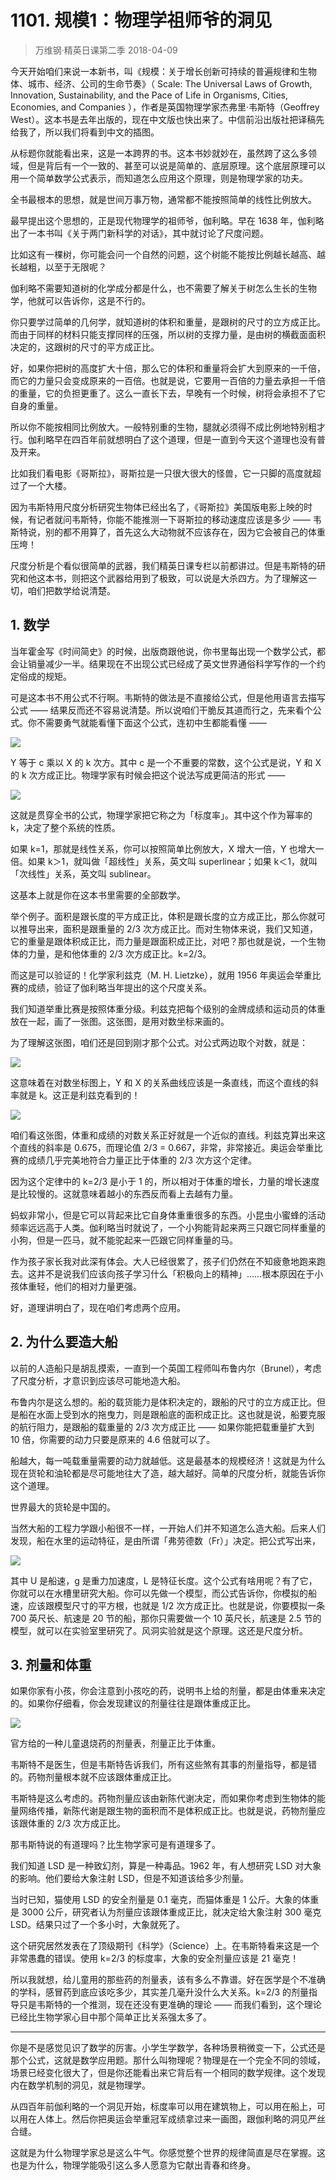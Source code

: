 # 1101. 规模1：物理学祖师爷的洞见
> 万维钢·精英日课第二季
2018-04-09

今天开始咱们来说一本新书，叫《规模：关于增长创新可持续的普遍规律和生物体、城市、经济、公司的生命节奏》（ Scale: The Universal Laws of Growth, Innovation, Sustainability, and the Pace of Life in Organisms, Cities, Economies, and Companies ），作者是英国物理学家杰弗里·韦斯特（Geoffrey West）。这本书是去年出版的，现在中文版也快出来了。中信前沿出版社把译稿先给我了，所以我们将看到中文的插图。

从标题你就能看出来，这是一本跨界的书。这本书妙就妙在，虽然跨了这么多领域，但是背后有一个一致的、甚至可以说是简单的、底层原理。这个底层原理可以用一个简单数学公式表示，而知道怎么应用这个原理，则是物理学家的功夫。

全书最根本的思想，就是世间万事万物，通常都不能按照简单的线性比例放大。

最早提出这个思想的，正是现代物理学的祖师爷，伽利略。早在 1638 年，伽利略出了一本书叫《关于两门新科学的对话》，其中就讨论了尺度问题。

比如这有一棵树，你可能会问一个自然的问题，这个树能不能按比例越长越高、越长越粗，以至于无限呢？

伽利略不需要知道树的化学成分都是什么，也不需要了解关于树怎么生长的生物学，他就可以告诉你，这是不行的。

你只要学过简单的几何学，就知道树的体积和重量，是跟树的尺寸的立方成正比。而由于同样的材料只能支撑同样的压强，所以树的支撑力量，是由树的横截面面积决定的，这跟树的尺寸的平方成正比。

好，如果你把树的高度扩大十倍，那么它的体积和重量将会扩大到原来的一千倍，而它的力量只会变成原来的一百倍。也就是说，它要用一百倍的力量去承担一千倍的重量，它的负担更重了。这么一直长下去，早晚有一个时候，树将会承担不了它自身的重量。

所以你不能按相同比例放大。一般特别重的生物，腿就必须得不成比例地特别粗才行。伽利略早在四百年前就想明白了这个道理，但是一直到今天这个道理也没有普及开来。

比如我们看电影《哥斯拉》，哥斯拉是一只很大很大的怪兽，它一只脚的高度就超过了一个大楼。

因为韦斯特用尺度分析研究生物体已经出名了，《哥斯拉》美国版电影上映的时候，有记者就问韦斯特，你能不能推测一下哥斯拉的移动速度应该是多少 —— 韦斯特说，别的都不用算了，首先这么大动物就不应该存在，因为它会被自己的体重压垮！

尺度分析是个看似很简单的武器，我们精英日课专栏以前都讲过。但是韦斯特的研究和他这本书，则把这个武器给用到了极致，可以说是大杀四方。为了理解这一切，咱们把数学给说清楚。

## 1. 数学
当年霍金写《时间简史》的时候，出版商跟他说，你书里每出现一个数学公式，都会让销量减少一半。结果现在不出现公式已经成了英文世界通俗科学写作的一个约定俗成的规矩。

可是这本书不用公式不行啊。韦斯特的做法是不直接给公式，但是他用语言去描写公式 —— 结果反而还不容易说清楚。所以说咱们干脆反其道而行之，先来看个公式。你不需要勇气就能看懂下面这个公式，连初中生都能看懂 ——

![](https://raw.githubusercontent.com/dalong0514/selfstudy/master/图片链接/万维钢/2018020.jpg)

Y 等于 c 乘以 X 的 k 次方。其中 c 是一个不重要的常数，这个公式是说，Y 和 X 的 k 次方成正比。物理学家有时候会把这个说法写成更简洁的形式 —— 

![](https://raw.githubusercontent.com/dalong0514/selfstudy/master/图片链接/万维钢/2018021.jpg)

这就是贯穿全书的公式，物理学家把它称之为「标度率」。其中这个作为幂率的 k，决定了整个系统的性质。

如果 k=1，那就是线性关系，你可以按照简单比例放大，X 增大一倍，Y 也增大一倍。如果 k＞1，就叫做「超线性」关系，英文叫 superlinear；如果 k＜1，就叫「次线性」关系，英文叫 sublinear。

这基本上就是你在这本书里需要的全部数学。

举个例子。面积是跟长度的平方成正比，体积是跟长度的立方成正比，那么你就可以推导出来，面积是跟重量的 2/3 次方成正比。而对生物体来说，我们又知道，它的重量是跟体积成正比，而力量是跟面积成正比，对吧？那也就是说，一个生物体的力量，是和他体重的 2/3 次方成正比。k=2/3。

而这是可以验证的！化学家利兹克（M. H. Lietzke），就用 1956 年奥运会举重比赛的成绩，验证了伽利略当年提出的这个尺度关系。

我们知道举重比赛是按照体重分级。利兹克把每个级别的金牌成绩和运动员的体重放在一起，画了一张图。这张图，是用对数坐标来画的。

为了理解这张图，咱们还是回到刚才那个公式。对公式两边取个对数，就是：

![](https://raw.githubusercontent.com/dalong0514/selfstudy/master/图片链接/万维钢/2018022.jpg)

这意味着在对数坐标图上，Y 和 X 的关系曲线应该是一条直线，而这个直线的斜率就是 k。这正是利兹克看到的！

![](https://raw.githubusercontent.com/dalong0514/selfstudy/master/图片链接/万维钢/2018023.jpg)

咱们看这张图，体重和成绩的对数关系正好就是一个近似的直线。利兹克算出来这个直线的斜率是 0.675，而理论值 2/3 = 0.667，非常，非常接近。奥运会举重比赛的成绩几乎完美地符合力量正比于体重的 2/3 次方这个定律。

因为这个定律中的 k=2/3 是小于 1 的，所以相对于体重的增长，力量的增长速度是比较慢的。这就意味着越小的东西反而看上去越有力量。

蚂蚁非常小，但是它可以背起来比它自身体重重很多的东西。小昆虫小蜜蜂的活动频率远远高于人类。伽利略当时就说了，一个小狗能背起来两三只跟它同样重量的小狗，但是一匹马，就不能驼起来一匹跟它同样重量的马。

作为孩子家长我对此深有体会。大人已经很累了，孩子们仍然在不知疲惫地跑来跑去。这并不是说我们应该向孩子学习什么「积极向上的精神」……根本原因在于小孩体重轻，他们的相对力量更强。

好，道理讲明白了，现在咱们考虑两个应用。

## 2. 为什么要造大船
以前的人造船只是胡乱摸索，一直到一个英国工程师叫布鲁内尔（Brunel），考虑了尺度分析，才意识到应该尽可能地造大船。

布鲁内尔是这么想的。船的载货能力是体积决定的，跟船的尺寸的立方成正比。但是船在水面上受到水的拖曳力，则是跟船底的面积成正比。这也就是说，船要克服的航行阻力，是跟船的载重量的 2/3 次方成正比 —— 如果你能把载重量扩大到 10 倍，你需要的动力只要是原来的 4.6 倍就可以了。

船越大，每一吨载重量需要的动力就越低。这是最基本的规模经济！这就是为什么现在货轮和油轮都是尽可能地往大了造，越大越好。简单的尺度分析，就能告诉你这个道理。

世界最大的货轮是中国的。

当然大船的工程力学跟小船很不一样，一开始人们并不知道怎么造大船。后来人们发现，船在水里的运动特征，是由所谓「弗劳德数（Fr）」决定。把公式写出来，

![](https://raw.githubusercontent.com/dalong0514/selfstudy/master/图片链接/万维钢/2018024.jpg)

其中 U 是船速，g 是重力加速度，L 是特征长度。这个公式有啥用呢？有了它，你就可以在水槽里研究大船。你可以先做一个模型，而公式告诉你，你模拟的船速，应该跟模型尺寸的平方根，也就是 1/2 次方成正比。也就是说，你要模拟一条 700 英尺长、航速是 20 节的船，那你只需要做一个 10 英尺长，航速是 2.5 节的模型，就可以在实验室里研究了。风洞实验就是这个原理。这还是尺度分析。

## 3. 剂量和体重
如果你家有小孩，你会注意到小孩吃的药，说明书上给的剂量，都是由体重来决定的。如果你仔细看，你会发现建议的剂量往往是跟体重成正比。

![](https://raw.githubusercontent.com/dalong0514/selfstudy/master/图片链接/万维钢/2018025.jpg)

官方给的一种儿童退烧药的剂量表，剂量正比于体重。

韦斯特不是医生，但是韦斯特告诉我们，所有这些煞有其事的剂量指导，都是错的。药物剂量根本就不应该跟体重成正比。

韦斯特是这么考虑的。药物剂量应该由新陈代谢决定，而如果你考虑到生物体的能量网络传播，新陈代谢是跟生物的面积而不是体积成正比。也就是说，药物剂量应该跟体重的 2/3 次方成正比。

那韦斯特说的有道理吗？比生物学家可是有道理多了。

我们知道 LSD 是一种致幻剂，算是一种毒品。1962 年，有人想研究 LSD 对大象的影响。他们要给大象注射 LSD，但是不知道该给多少剂量。

当时已知，猫使用 LSD 的安全剂量是 0.1 毫克，而猫体重是 1 公斤。大象的体重是 3000 公斤，研究者认为剂量应该跟体重成正比，就决定给大象注射 300 毫克 LSD。结果只过了一个多小时，大象就死了。

这个研究居然发表在了顶级期刊《科学》（Science）上。在韦斯特看来这是一个非常愚蠢的错误。使用 k=2/3 的标度率，大象的安全剂量应该是 21 毫克！

所以我就想，给儿童用的那些药的剂量表，该有多么不靠谱。好在医学是个不准确的学科，感冒药到底应该吃多少，其实差几毫升没什么大关系。k=2/3 的剂量指导只是韦斯特的一个推测，现在还没有更准确的理论 —— 而我们看到，这个理论已经比生物学家心目中那个简单正比关系强太多了。

***

你是不是感觉见识了数学的厉害。小学生学数学，各种场景稍微变一下，公式还是那个公式，这就是数学应用题。那什么叫物理呢？物理是在一个完全不同的领域，场景已经变化很大了，但是你还能看出来它背后有一个相同的数学规律。这个发现内在数学机制的洞见，就是物理学。

从四百年前伽利略的一个洞见开始，标度率可以用在建筑物上，可以用在船上，可以用在人体上。然后你把奥运会举重冠军成绩拿过来一画图，跟伽利略的洞见严丝合缝。

这就是为什么物理学家总是这么牛气。你感觉整个世界的规律简直是尽在掌握。这也是为什么，物理学能吸引这么多人愿意为它献出青春和终身。


